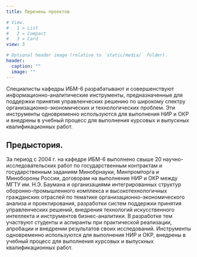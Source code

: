 ```yaml
---
title: Перечень проектов

# View.
#   1 = List
#   2 = Compact
#   3 = Card
view: 3

# Optional header image (relative to `static/media/` folder).
header:
  caption: ""
  image: ""
---
```


Специалисты кафедры ИБМ-6 разрабатывают и совершенствуют информационно-аналитические инструменты, предназначенные для поддержки принятия управленческих решению по широкому спектру организационно-экономических и технологических проблем. Эти инструменты одновременно используются для выполнения НИР и ОКР и  внедрены в учебный процесс для выполнения курсовых и выпускных квалификационных работ.


## Предыстория. 

За период с 2004 г. на кафедре ИБМ-6 выполнено свыше 20 научно-исследовательских работ по государственным контрактам и государственным заданиям Минобрнауки, Минпромторга и Минобороны России, договорам на выполнение НИР и ОКР между МГТУ им. Н.Э. Баумана и организациями интегрированных структур оборонно-промышленного комплекса и высокотехнологичных гражданских отраслей по тематике организационно-экономического анализа и проектирования, разработки систем поддержки принятия управленческих решений, внедрения технологий искусственного интеллекта и инструментов бизнес-аналитики. В разработке тем участвуют студенты и аспиранты при практической реализации, апробации и внедрении результатов своих исследований. Инструменты одновременно используются для выполнения НИР и ОКР, внедрены в учебный процесс для выполнения курсовых и выпускных квалификационных работ. 